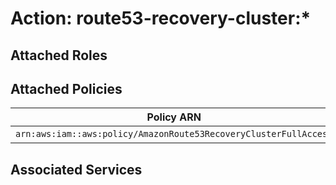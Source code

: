# Action: route53-recovery-cluster:*

## Attached Roles

## Attached Policies

| Policy ARN | Policy Name |
|------------|-------------|
| `arn:aws:iam::aws:policy/AmazonRoute53RecoveryClusterFullAccess` | [AmazonRoute53RecoveryClusterFullAccess](../policies.md#amazonroute53recoveryclusterfullaccess) |

## Associated Services

